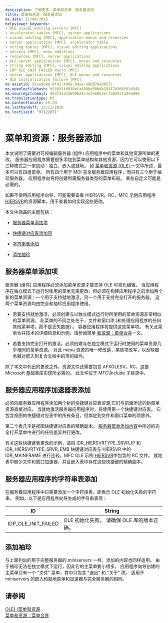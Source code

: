 ```yaml
---
description: 了解更多：菜单和资源：服务器添加
title: 菜单和资源：服务器添加
ms.date: 11/04/2016
helpviewer_keywords:
- OLE visual editing servers [MFC]
- accelerator tables [MFC], server applications
- visual editing [MFC], application menus and resources
- server applications [MFC], accelerator table
- string tables [MFC], visual editing applications
- servers [MFC], menu additions
- resources [MFC], server applications
- OLE server applications [MFC], menus and resources
- string editing [MFC], visual editing applications
- IDP_OLE_INIT_FAILED macro [MFC]
- server applications [MFC], OLE menus and resources
- OLE initialization failure [MFC]
ms.assetid: 56ce9e8d-8f41-4db8-8dee-e8b0702d057c
ms.openlocfilehash: e53031fd030efa498bd80bdb191f76f66f63d343
ms.sourcegitcommit: d6af41e42699628c3e2e6063ec7b03931a49a098
ms.translationtype: MT
ms.contentlocale: zh-CN
ms.lasthandoff: 12/11/2020
ms.locfileid: "97122871"
---
```

# <a name="menus-and-resources-server-additions"></a>菜单和资源：服务器添加

本文说明了需要对可视编辑服务器 (组件) 应用程序中的菜单和其他资源所做的更改。 服务器应用程序需要很多添加到菜单结构和其他资源，因为它可以使用以下三种模式之一来启动：独立、嵌入或就地。 如 [菜单和资源 (OLE) ](menus-and-resources-ole.md) 一文中所述，最多可以有四组菜单。 所有四个用于 MDI 完全服务器应用程序，而只有三个用于袖珍服务器。 应用程序向导将创建所需服务器类型的菜单布局。 某些自定义可能是必需的。

如果不使用应用程序向导，可能需要查看 HIERSVR。RC，MFC 示例应用程序 [HIERSVR](../overview/visual-cpp-samples.md)的资源脚本，用于查看如何实现这些更改。

本文中涵盖的主题包括：

- [服务器菜单添加项](#_core_server_menu_additions)

- [快捷键对应表添加项](#_core_server_application_accelerator_table_additions)

- [字符串表添加](menus-and-resources-container-additions.md)

- [添加袖珍](#_core_mini.2d.server_additions)

## <a name="server-menu-additions"></a><a name="_core_server_menu_additions"></a> 服务器菜单添加项

服务器 (组件) 应用程序必须添加菜单资源才能支持 OLE 可视化编辑。 当应用程序在独立模式下运行时使用的菜单无需更改，但必须在构建应用程序之前添加两个新的菜单资源：一个用于支持就地激活，另一个用于支持完全打开的服务器。 这两个菜单资源均由完全和袖珍应用程序使用。

- 若要支持就地激活，必须创建与以独立模式运行时所使用的菜单资源非常相似的菜单资源。 此菜单的不同之处在于，文件和窗口项 (和处理应用程序的任何其他菜单项，而不是丢失数据) 。 容器应用程序将提供这些菜单项。 有关此菜单合并技术的详细信息和示例，请参阅菜单 [和资源：菜单合并](menus-and-resources-menu-merging.md)一文。

- 若要支持完全打开的激活，必须创建与在独立模式下运行时使用的菜单资源几乎相同的菜单资源。 对此 menu 资源的唯一修改是，某些项改写，以反映服务器对嵌入到复合文档中的项的操作。

除了本文中列出的更改之外，资源文件还需要包含 AFXOLESV。RC，这是 Microsoft 基础类库实现所必需的。 此文件位于 MFC\Include 子目录中。

## <a name="server-application-accelerator-table-additions"></a><a name="_core_server_application_accelerator_table_additions"></a> 服务器应用程序加速器表添加

必须向服务器应用程序添加两个新的快捷键对应表资源;它们与前面所述的新菜单资源直接对应。 当就地激活服务器应用程序时，将使用第一个快捷键对应表。 它包含视图的快捷键对应表中的所有条目，但绑定到文件和窗口菜单的项除外。

第二个表几乎是视图快捷键对应表的精确副本。 [服务器菜单添加内容](#_core_server_menu_additions)中所述的完全打开菜单中进行的任何差异并行更改。

有关这些快捷键表更改的示例，请将 IDR_HIERSVRTYPE_SRVR_IP 和 IDR_HIERSVRTYPE_SRVR_EMB 快捷键对应表与 HIERSVR 中的 IDR_MAINFRAME 进行比较。MFC OLE 示例 [HIERSVR](../overview/visual-cpp-samples.md)中包含的 RC 文件。 就地表中缺少文件和窗口加速器，并且嵌入表中存在这些快捷键的精确副本。

## <a name="string-table-additions-for-server-applications"></a><a name="_core_string_table_additions_for_server_applications"></a> 服务器应用程序的字符串表添加

在服务器应用程序中只需要添加一个字符串表，即表示 OLE 初始化失败的字符串。 例如，以下是应用程序向导生成的字符串表项：

|ID|String|
|--------|------------|
|IDP_OLE_INIT_FAILED|OLE 初始化失败。 请确保 OLE 库的版本正确。|

## <a name="miniserver-additions"></a><a name="_core_mini.2d.server_additions"></a> 添加袖珍

与上面列出的用于完整服务器的 miniservers 一样，添加的内容也同样适用。 由于袖珍无法在独立模式下运行，因此它的主菜单要小得多。 应用程序向导创建的主菜单只有一个 "文件" 菜单，其中只包含 "退出" 和 "关于" 项。 适用于 miniservers 的嵌入和就地菜单和加速器与完全服务器的相同。

## <a name="see-also"></a>请参阅

[OLE)  (菜单和资源 ](menus-and-resources-ole.md)<br/>
[菜单和资源：菜单合并](menus-and-resources-menu-merging.md)
